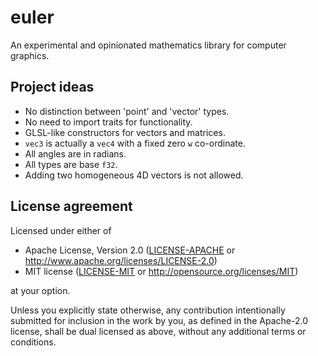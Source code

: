 # euler

An experimental and opinionated mathematics library for computer graphics.

## Project ideas

 * No distinction between 'point' and 'vector' types.
 * No need to import traits for functionality.
 * GLSL-like constructors for vectors and matrices.
 * `vec3` is actually a `vec4` with a fixed zero `w` co-ordinate.
 * All angles are in radians.
 * All types are base `f32`.
 * Adding two homogeneous 4D vectors is not allowed.

## License agreement

Licensed under either of

 * Apache License, Version 2.0
   ([LICENSE-APACHE](LICENSE-APACHE) or http://www.apache.org/licenses/LICENSE-2.0)
 * MIT license
   ([LICENSE-MIT](LICENSE-MIT) or http://opensource.org/licenses/MIT)

at your option.

Unless you explicitly state otherwise, any contribution intentionally submitted
for inclusion in the work by you, as defined in the Apache-2.0 license, shall be
dual licensed as above, without any additional terms or conditions.
